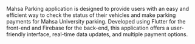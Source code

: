 Mahsa Parking application is designed to provide users with an easy and efficient way to check the status of their vehicles and make parking payments for Mahsa University parking. Developed using Flutter for the front-end and Firebase for the back-end, this application offers a user-friendly interface, real-time data updates, and multiple payment options.
